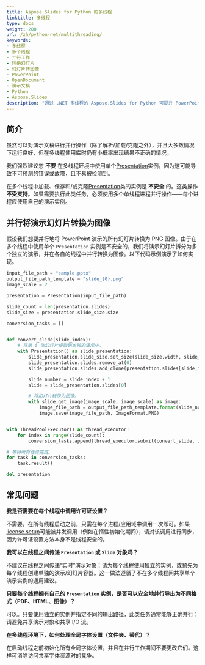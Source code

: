 ```yaml
---
title: Aspose.Slides for Python 的多线程
linktitle: 多线程
type: docs
weight: 200
url: /zh/python-net/multithreading/
keywords:
- 多线程
- 多个线程
- 并行工作
- 转换幻灯片
- 幻灯片转图像
- PowerPoint
- OpenDocument
- 演示文稿
- Python
- Aspose.Slides
description: "通过 .NET 多线程的 Aspose.Slides for Python 可提升 PowerPoint 和 OpenDocument 的处理性能。了解高效演示工作流的最佳实践。"
---
```


## **简介**

虽然可以对演示文稿进行并行操作（除了解析/加载/克隆之外），并且大多数情况下运行良好，但在多线程使用库时仍有小概率出现结果不正确的情况。

我们强烈建议您 **不要** 在多线程环境中使用单个[Presentation](https://reference.aspose.com/slides/python-net/aspose.slides/presentation/)实例，因为这可能导致不可预测的错误或故障，且不易被检测到。

在多个线程中加载、保存和/或克隆[Presentation](https://reference.aspose.com/slides/python-net/aspose.slides/presentation/)类的实例是 **不安全** 的。这类操作 **不受支持**。如果需要执行此类任务，必须使用多个单线程进程并行操作——每个进程应使用自己的演示实例。

## **并行将演示幻灯片转换为图像**

假设我们想要并行地将 PowerPoint 演示的所有幻灯片转换为 PNG 图像。由于在多个线程中使用单个 `Presentation` 实例是不安全的，我们将演示幻灯片拆分为多个独立的演示，并在各自的线程中并行转换为图像。以下代码示例演示了如何实现。

```py
input_file_path = "sample.pptx"
output_file_path_template = "slide_{0}.png"
image_scale = 2

presentation = Presentation(input_file_path)

slide_count = len(presentation.slides)
slide_size = presentation.slide_size.size

conversion_tasks = []


def convert_slide(slide_index):
    # 将第 i 张幻灯片提取到单独的演示中。
    with Presentation() as slide_presentation:
        slide_presentation.slide_size.set_size(slide_size.width, slide_size.height, SlideSizeScaleType.DO_NOT_SCALE)
        slide_presentation.slides.remove_at(0)
        slide_presentation.slides.add_clone(presentation.slides[slide_index])

        slide_number = slide_index + 1
        slide = slide_presentation.slides[0]

        # 将幻灯片转换为图像。
        with slide.get_image(image_scale, image_scale) as image:
            image_file_path = output_file_path_template.format(slide_number)
            image.save(image_file_path, ImageFormat.PNG)


with ThreadPoolExecutor() as thread_executor:
    for index in range(slide_count):
        conversion_tasks.append(thread_executor.submit(convert_slide, index))

# 等待所有任务完成。
for task in conversion_tasks:
    task.result()

del presentation
```

## **常见问题**

**我是否需要在每个线程中调用许可证设置？**

不需要。在所有线程启动之前，只需在每个进程/应用域中调用一次即可。如果[license setup](/slides/zh/python-net/licensing/)可能被并发调用（例如在惰性初始化期间），请对该调用进行同步，因为许可证设置方法本身不是线程安全的。

**我可以在线程之间传递 `Presentation` 或 `Slide` 对象吗？**

不建议在线程之间传递“实时”演示对象；请为每个线程使用独立的实例，或预先为每个线程创建单独的演示/幻灯片容器。这一做法遵循了不在多个线程间共享单个演示实例的通用建议。

**只要每个线程拥有自己的 `Presentation` 实例，是否可以安全地并行导出为不同格式（PDF、HTML、图像）？**

可以。只要使用独立的实例并指定不同的输出路径，此类任务通常能够正确并行；请避免共享演示对象和共享 I/O 流。

**在多线程环境下，如何处理全局字体设置（文件夹、替代）？**

在启动线程之前初始化所有全局字体设置，并且在并行工作期间不要更改它们。这样可消除访问共享字体资源时的竞争。